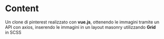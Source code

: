 # Content
Un clone di pinterest realizzato con **vue.js**, ottenendo le immagini tramite un API con axios, inserendo le immagini in un layout masonry utilizzando **Grid** in SCSS
